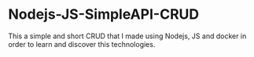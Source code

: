 # Nodejs-JS-SimpleAPI-CRUD

This a simple and short CRUD that I made using Nodejs, JS and docker in order to learn and discover this technologies.
